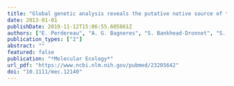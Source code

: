 ```yaml
---
title: "Global genetic analysis reveals the putative native source of the invasive termite, Reticulitermes flavipes, in France"
date: 2013-01-01
publishDate: 2019-11-12T15:06:55.605861Z
authors: ["E. Perdereau", "A. G. Bagneres", "S. Bankhead-Dronnet", "S. Dupont", "M. Zimmermann", "E. L. Vargo", "F. Dedeine"]
publication_types: ["2"]
abstract: ""
featured: false
publication: "*Molecular Ecology*"
url_pdf: "https://www.ncbi.nlm.nih.gov/pubmed/23205642"
doi: "10.1111/mec.12140"
---
```



